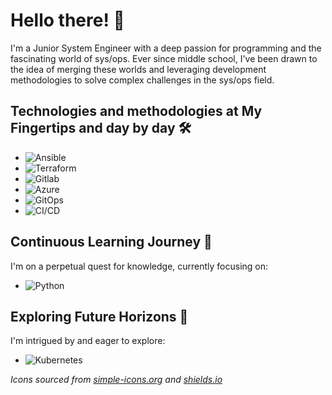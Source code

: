 # Hello there! 👋

I'm a Junior System Engineer with a deep passion for programming and the fascinating world of sys/ops. Ever since middle school, I've been drawn to the idea of merging these worlds and leveraging development methodologies to solve complex challenges in the sys/ops field.

## Technologies and methodologies at My Fingertips and day by day 🛠️

- ![Ansible](https://img.shields.io/badge/Ansible-white?style=for-the-badge&logo=Ansible&logoColor=black)
- ![Terraform](https://img.shields.io/badge/Terraform-white?style=for-the-badge&logo=Terraform&logoColor=7c43ba)
- ![Gitlab](https://img.shields.io/badge/Gitlab-white?style=for-the-badge&logo=Gitlab&logoColor=d05932)
- ![Azure](https://img.shields.io/badge/Azure-white?style=for-the-badge&logo=Microsoft-Azure&logoColor=0089D6)
- ![GitOps](https://img.shields.io/badge/GitOps-white?style=for-the-badge&logo=GitOps&logoColor=326ce4)
- ![CI/CD](https://img.shields.io/badge/CI/CD-white?style=for-the-badge&logo=CI/CD&logoColor=326ce4)

## Continuous Learning Journey 🌱

I'm on a perpetual quest for knowledge, currently focusing on:

- ![Python](https://img.shields.io/badge/Python-white?style=for-the-badge&logo=Python&logoColor=386e9f)

## Exploring Future Horizons 🚀

I'm intrigued by and eager to explore:

- ![Kubernetes](https://img.shields.io/badge/Kubernetes-white?style=for-the-badge&logo=Kubernetes&logoColor=326ce4)

*Icons sourced from [simple-icons.org](https://simple-icons.org/) and [shields.io](https://shields.io/)*
